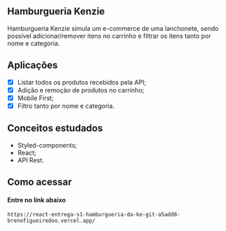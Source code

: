 ## Hamburgueria Kenzie

Hamburgueria Kenzie simula um e-commerce de uma lanchonete, sendo possível adicionar/remover itens no carrinho e filtrar os itens tanto por nome e categoria.

## Aplicações
- [X] Listar todos os produtos recebidos pela API;
- [X] Adição e remoção de produtos no carrinho;
- [X] Mobile First;
- [X] Filtro tanto por nome e categoria.

## Conceitos estudados

- Styled-components;
- React;
- API Rest.

## Como acessar

#### Entre no link abaixo

```
https://react-entrega-s1-hamburgueria-da-ke-git-a5add8-brenofigueiredoo.vercel.app/
```
